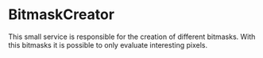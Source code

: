 # BitmaskCreator

This small service is responsible for the creation of different bitmasks.
With this bitmasks it is possible to only evaluate interesting pixels.
